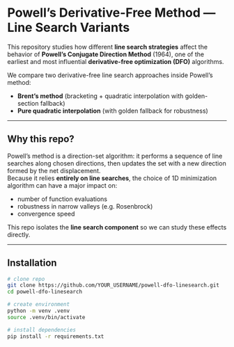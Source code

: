 # Powell’s Derivative-Free Method — Line Search Variants

This repository studies how different **line search strategies** affect the behavior of **Powell’s Conjugate Direction Method** (1964), one of the earliest and most influential **derivative-free optimization (DFO)** algorithms.

We compare two derivative-free line search approaches inside Powell’s method:
- **Brent’s method** (bracketing + quadratic interpolation with golden-section fallback)  
- **Pure quadratic interpolation** (with golden fallback for robustness)

---

## Why this repo?

Powell’s method is a direction-set algorithm: it performs a sequence of line searches along chosen directions, then updates the set with a new direction formed by the net displacement.  
Because it relies **entirely on line searches**, the choice of 1D minimization algorithm can have a major impact on:
- number of function evaluations  
- robustness in narrow valleys (e.g. Rosenbrock)  
- convergence speed  

This repo isolates the **line search component** so we can study these effects directly.


---

## Installation

```bash
# clone repo
git clone https://github.com/YOUR_USERNAME/powell-dfo-linesearch.git
cd powell-dfo-linesearch

# create environment
python -m venv .venv
source .venv/bin/activate

# install dependencies
pip install -r requirements.txt
